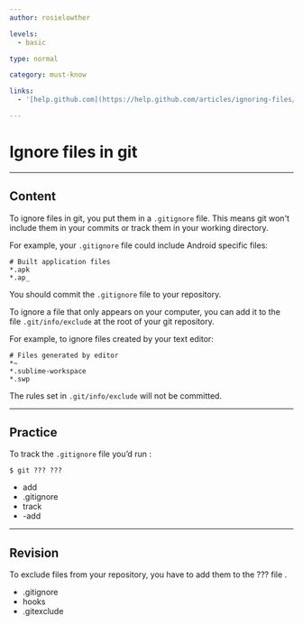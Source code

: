 ```yaml
---
author: rosielowther

levels:
  - basic

type: normal

category: must-know

links:
  - '[help.github.com](https://help.github.com/articles/ignoring-files/){website}'

---
```

# Ignore files in git

---
## Content

To ignore files in git, you put them in a `.gitignore` file. This means git won't include them in your commits or track them in your working directory.

For example, your `.gitignore` file could include Android specific files:
```
# Built application files
*.apk
*.ap_
```

You should commit the `.gitignore` file to your repository.

To ignore a file that only appears on your computer, you can add it to the file `.git/info/exclude` at the root of your git repository.

For example, to ignore files created by your text editor:
```
# Files generated by editor
*~
*.sublime-workspace
*.swp
```
The rules set in `.git/info/exclude` will not be committed.

---
## Practice

To track the `.gitignore` file you’d run :
```
$ git ??? ???
```
* add
* .gitignore
* track
* -add

---
## Revision

To exclude files from your repository, you have to add them to the ??? file .

* .gitignore
* hooks
* .gitexclude